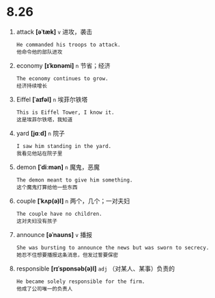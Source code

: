 # 8.26

1. attack **[əˈtæk]** `v` 进攻，袭击

   ```
   He commanded his troops to attack.
   他命令他的部队进攻
   ```

2. economy **[ɪˈkɒnəmi]** `n` 节省；经济

   ```
   The economy continues to grow.
   经济持续增长
   ```

3. Eiffel **[ˈaɪfəl]** `n` 埃菲尔铁塔

   ```
   This is Eiffel Tower, I know it.
   这是埃菲尔铁塔，我知道
   ```

4. yard **[jɑːd]** `n` 院子

   ```
   I saw him standing in the yard.
   我看见他站在院子里
   ```

5. demon **[ˈdiːmən]** `n` 魔鬼，恶魔

   ```
   The demon meant to give him something.
   这个魔鬼打算给他一些东西
   ```

6. couple **[ˈkʌp(ə)l]** `n` 两个，几个；一对夫妇

   ```
   The couple have no children.
   这对夫妇没有孩子
   ```

7. announce **[əˈnaʊns]** `v` 播报

   ```
   She was bursting to announce the news but was sworn to secrecy.
   她忍不住想要播报这条消息，但发过誓要保密
   ```

8. responsible **[rɪˈspɒnsəb(ə)l]** `adj` （对某人、某事）负责的
   ```
   He became solely responsible for the firm.
   他成了公司唯一的负责人
   ```

